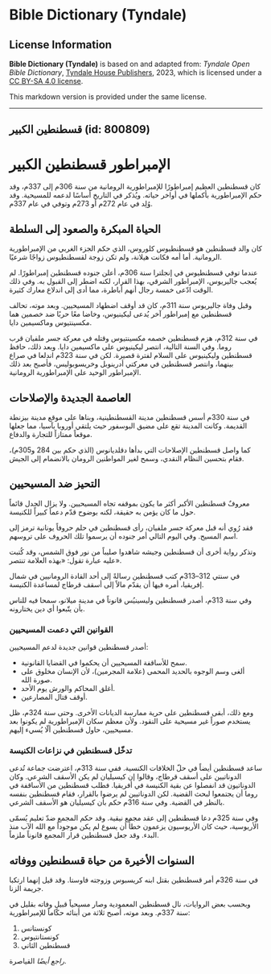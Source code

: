 # Bible Dictionary (Tyndale)

## License Information

**Bible Dictionary (Tyndale)** is based on and adapted from: _Tyndale Open Bible Dictionary_, [Tyndale House Publishers](https://tyndaleopenresources.com/), 2023, which is licensed under a [CC BY-SA 4.0 license](https://creativecommons.org/licenses/by-sa/4.0/legalcode.en).

This markdown version is provided under the same license.



--------------------------------

## قسطنطين الكبير (id: 800809)

الإمبراطور قسطنطين الكبير
=========================

كان قسطنطين العظيم إمبراطورًا للإمبراطورية الرومانية من سنة 306م إلى 337م، وقد حكم الإمبراطورية بأكملها في أواخر حياته. ويُذكر في التاريخ أساسًا لدعمه للمسيحية. وقد وُلِد في عام 272م أو 273م وتوفي في عام 337م.

الحياة المبكرة والصعود إلى السلطة
---------------------------------

كان والد قسطنطين هو قسطنطيوس كلوروس، الذي حكم الجزء الغربي من الإمبراطورية الرومانية. أما أمه فكانت هيلانة، ولم تكن زوجة لقسطنطيوس زواجًا شرعيًا.

عندما توفي قسطنطيوس في إنجلترا سنة 306م، أعلن جنوده قسطنطين إمبراطورًا. لم يُعجب جاليريوس، الإمبراطور الشرقي، بهذا القرار، لكنه اضطر إلى القبول به. وفي ذلك الوقت ادّعى خمسة رجال أنهم أباطرة، مما أدى إلى اندلاع معارك كثيرة.

وقبل وفاة جاليريوس سنة 311م، كان قد أوقف اضطهاد المسيحيين. وبعد موته، تحالف قسطنطين مع إمبراطور آخر يُدعى ليكينيوس، وخاضا معًا حربًا ضد خصمين هما مكسينتيوس وماكسيمين دايا.

في سنة 312م، هزم قسطنطين خصمه مكسينتيوس وقتله في معركة جسر ملفيان قرب روما. وفي السنة التالية، انتصر ليكينيوس على ماكسيمين دايا. وبعد ذلك، حافظ قسطنطين وليكينيوس على السلام لفترة قصيرة. لكن في سنة 323م اندلعا في صراع بينهما، وانتصر قسطنطين في معركتي أدرينوبل وخريسوبوليس، فأصبح بعد ذلك الإمبراطور الوحيد على الإمبراطورية الرومانية.

العاصمة الجديدة والإصلاحات
--------------------------

في سنة 330م أسس قسطنطين مدينة القسطنطينية، وبناها على موقع مدينة بيزنطة القديمة. وكانت المدينة تقع على مضيق البوسفور حيث يلتقي أوروبا بآسيا، مما جعلها موقعاً ممتازاً للتجارة والدفاع.

كما واصل قسطنطين الإصلاحات التي بدأها دقلديانوس (الذي حكم بين 284 و305م)، فقام بتحسين النظام النقدي، وسمح لغير المواطنين الرومان بالانضمام إلى الجيش.

التحيز ضد المسيحيين
-------------------

معروفٌ قسطنطين الأكبر أكثر ما يكون بموقفه تجاه المسيحيين. ولا يزال الجدل قائماً حول ما كان يؤمن به حقيقة، لكنه بوضوح قدّم دعماً كبيراً للكنيسة.

فقد رُوي أنه قبل معركة جسر ملفيان، رأى قسطنطين في حلم حروفاً يونانية ترمز إلى اسم المسيح. وفي اليوم التالي أمر جنوده أن يرسموا تلك الحروف على تروسهم.

وتذكر رواية أخرى أن قسطنطين وجيشه شاهدوا صليباً من نور فوق الشمس، وقد كُتبت عليه عبارة تقول: «بهذه العلامة تنتصر».

في سنتي 312–313م كتب قسطنطين رسالةً إلى أحد القادة الرومانيين في شمال إفريقيا، أمره فيها أن يقدّم مالاً إلى أسقف قرطاج لمساعدة الكنيسة.

وفي سنة 313م، أصدر قسطنطين وليسينيُس قانوناً في مدينة ميلانو، سمحا فيه للناس بأن يتّبعوا أي دين يختارونه.

### القوانين التي دعمت المسيحيين

أصدر قسطنطين قوانين جديدة لدعم المسيحيين:

* سمح للأساقفة المسيحيين أن يحكموا في القضايا القانونية.
* ألغى وسم الوجوه بالحديد المحمى (علامة المجرمين)، لأن الإنسان مخلوق على صورة الله.
* أغلق المحاكم والورش يوم الأحد.
* أوقف قتال المصارعين.

ومع ذلك، أبقى قسطنطين على حرية ممارسة الديانات الأخرى. وحتى سنة 324م، ظل يستخدم صوراً غير مسيحية على النقود. ولأن معظم سكان الإمبراطورية لم يكونوا بعد مسيحيين، حاول قسطنطين ألّا يُسيء إليهم.

### تدخّل قسطنطين في نزاعات الكنيسة

ساعد قسطنطين أيضاً في حلّ الخلافات الكنسية. ففي سنة 313م، اعترضت جماعة تُدعى الدوناتيين على أسقف قرطاج، وقالوا إن كيسيليان لم يكن الأسقف الشرعي. وكان الدوناتيون قد انفصلوا عن بقية الكنيسة في أفريقيا. فطلب قسطنطين من الأساقفة في روما أن يجتمعوا لبحث القضية. لكن الدوناتيين لم يرضوا بالقرار، فقام قسطنطين بنفسه بالنظر في القضية. وفي سنة 316م حكم بأن كيسيليان هو الأسقف الشرعي.

وفي سنة 325م دعا قسطنطين إلى عقد مجمع نيقية. وقد حكم المجمع ضدّ تعليم يُسمّى الأريوسية، حيث كان الأريوسيون يزعمون خطأً أن يسوع لم يكن موجوداً مع الله الآب منذ البدء. وقد جعل قسطنطين قرار المجمع قانوناً ملزماً.

**السنوات الأخيرة من حياة قسطنطين ووفاته**
------------------------------------------

في سنة 326م أمر قسطنطين بقتل ابنه كريسبوس وزوجته فاوستا. وقد قيل إنهما ارتكبا جريمة الزنا.

وبحسب بعض الروايات، نال قسطنطين المعمودية وصار مسيحياً قبيل وفاته بقليل في سنة 337م. وبعد موته، أصبح ثلاثة من أبنائه حكّاماً للإمبراطورية:

1. كونستانس
2. كونستانتيوس
3. قسطنطين الثاني

*راجع أيضًا* القياصرة.


